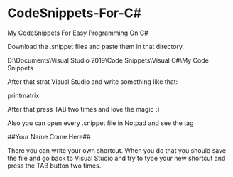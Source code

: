 # CodeSnippets-For-C#
My CodeSnippets For Easy Programming On C#

Download the .snippet files and paste them in that directory.

D:\Documents\Visual Studio 2019\Code Snippets\Visual C#\My Code Snippets

After that strat Visual Studio and write something like that:
 
printmatrix

After that press TAB two times and love the magic :)

Also you can open every .snippet file in Notpad and see the tag

#<Shortcut>#Your Name Come Here#</Shortcut>#

There you can write your own shortcut.
When you do that you should save the file and go back to Visual Studio and try to type your new shortcut and press the TAB button two times.